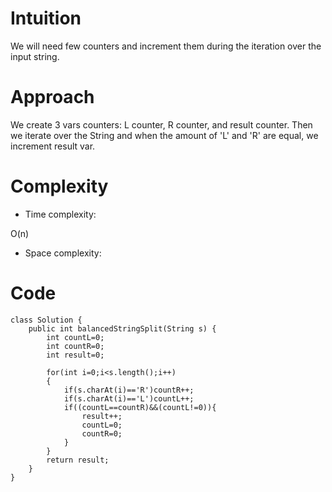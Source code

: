# Intuition
<!-- Describe your first thoughts on how to solve this problem. -->
We will need few counters and increment them during the iteration over the input string.
# Approach
<!-- Describe your approach to solving the problem. -->
We create 3 vars counters: L counter, R counter, and result counter. Then we iterate over the String and when the amount of 'L' and 'R' are equal, we increment result var.

# Complexity
- Time complexity:
<!-- Add your time complexity here, e.g. $$O(n)$$ -->
O(n)
- Space complexity:
<!-- Add your space complexity here, e.g. $$O(n)$$ -->

# Code
```
class Solution {
    public int balancedStringSplit(String s) {
        int countL=0;
        int countR=0;
        int result=0;

        for(int i=0;i<s.length();i++)
        {
            if(s.charAt(i)=='R')countR++;
            if(s.charAt(i)=='L')countL++;
            if((countL==countR)&&(countL!=0)){
                result++;
                countL=0;
                countR=0;
            }
        }
        return result;
    }
}
```